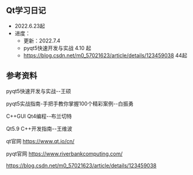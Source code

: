 ## Qt学习日记
* 2022.6.23起
* 进度：
  * 更新：2022.7.4
  * pyqt5快速开发与实战 
    4.10 起
  * https://blog.csdn.net/m0_57021623/article/details/123459038 
    44起

## 参考资料

pyqt5快速开发与实战--王硕

pyqt5实战指南-手把手教你掌握100个精彩案例--白振勇

C++GUI Qt4编程--布兰切特

Qt5.9 C++开发指南--王维波

qt官网
https://www.qt.io/cn/

pyqt官网
https://www.riverbankcomputing.com/

https://blog.csdn.net/m0_57021623/article/details/123459038